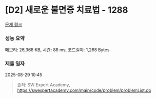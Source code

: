 # [D2] 새로운 불면증 치료법 - 1288 

[문제 링크](https://swexpertacademy.com/main/code/problem/problemDetail.do?contestProbId=AV18_yw6I9MCFAZN) 

### 성능 요약

메모리: 26,368 KB, 시간: 88 ms, 코드길이: 1,268 Bytes

### 제출 일자

2025-08-29 10:45



> 출처: SW Expert Academy, https://swexpertacademy.com/main/code/problem/problemList.do